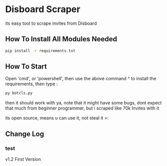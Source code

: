 # Disboard Scraper

its easy tool to scrape invites from Disboard

## How To Install All Modules Needed
```bash
pip install -r requirements.txt
```

## How To Start
Open 'cmd', or 'powershell', then use the above command ^ to install the requirements, then type :
```bash
py botcls.py
```
then it should work with ya, note that it might have some bugs, dont expect that much from beginner programmer, but i scraped like 70k Invites with it

its open source, means u can use it, not steal it >:

## Change Log
### test



v1.2
First Version
